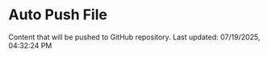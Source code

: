 # Auto Push File

Content that will be pushed to GitHub repository.
Last updated: 07/19/2025, 04:32:24 PM